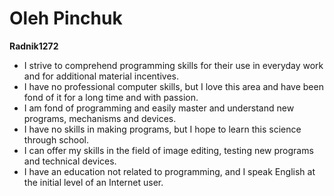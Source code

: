 # Oleh Pinchuk
**Radnik1272**
* I strive to comprehend programming skills for their use in everyday work and for additional material incentives. 
* I have no professional computer skills, but I love this area and have been fond of it for a long time and with passion.
* I am fond of programming and easily master and understand new programs, mechanisms and devices.
* I have no skills in making programs, but I hope to learn this science through school.
* I can offer my skills in the field of image editing, testing new programs and technical devices.
* I have an education not related to programming, and I speak English at the initial level of an Internet user.
